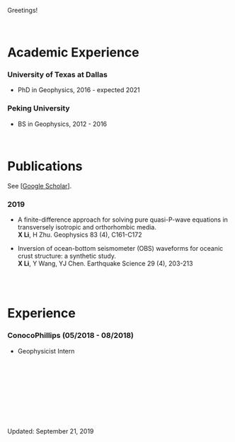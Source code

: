Greetings! 


<br>

# Academic Experience

### University of Texas at Dallas
  - PhD in Geophysics, 2016 - expected 2021


### Peking University 
  - BS in Geophysics, 2012 - 2016


<br>

# Publications

See [[Google Scholar](https://scholar.google.com/citations?user=4YCam8UAAAAJ&hl=en&oi=ao)]. 

### 2019

- A finite-difference approach for solving pure quasi-P-wave equations in transversely isotropic and orthorhombic media. <br>
  **X Li**, H Zhu.
  Geophysics 83 (4), C161-C172

- Inversion of ocean-bottom seismometer (OBS) waveforms for oceanic crust structure: a synthetic study. <br>
  **X Li**, Y Wang, YJ Chen.
  Earthquake Science 29 (4), 203-213
  

<br>

<br>

# Experience


### ConocoPhillips  (05/2018 - 08/2018)
  - Geophysicist Intern



<br>
<br>
<br>
<br>
<br>
<br>
<br>
<br>


Updated: September 21, 2019

